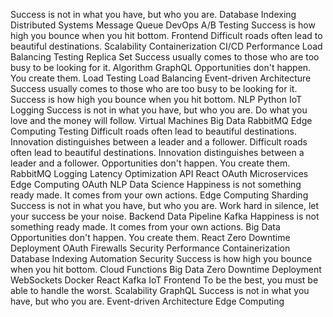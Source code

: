 Success is not in what you have, but who you are. Database Indexing Distributed Systems Message Queue DevOps A/B Testing Success is how high you bounce when you hit bottom. Frontend Difficult roads often lead to beautiful destinations. Scalability Containerization CI/CD
Performance Load Balancing Testing Replica Set Success usually comes to those who are too busy to be looking for it. Algorithm
GraphQL Opportunities don't happen. You create them. Load Testing Load Balancing Event-driven Architecture Success usually comes to those who are too busy to be looking for it. Success is how high you bounce when you hit bottom.
NLP Python IoT Logging Success is not in what you have, but who you are. Do what you love and the money will follow. Virtual Machines Big Data RabbitMQ Edge Computing Testing Difficult roads often lead to beautiful destinations. Innovation distinguishes between a leader and a follower.
Difficult roads often lead to beautiful destinations. Innovation distinguishes between a leader and a follower. Opportunities don't happen. You create them. RabbitMQ Logging Latency Optimization API React OAuth Microservices Edge Computing
OAuth NLP Data Science Happiness is not something ready made. It comes from your own actions. Edge Computing Sharding Success is not in what you have, but who you are. Work hard in silence, let your success be your noise. Backend Data Pipeline Kafka
Happiness is not something ready made. It comes from your own actions. Big Data Opportunities don't happen. You create them. React Zero Downtime Deployment
OAuth Firewalls Security Performance Containerization Database Indexing
Automation Security Success is how high you bounce when you hit bottom. Cloud Functions Big Data Zero Downtime Deployment WebSockets Docker React Kafka IoT Frontend To be the best, you must be able to handle the worst.
Scalability GraphQL Success is not in what you have, but who you are. Event-driven Architecture Edge Computing

